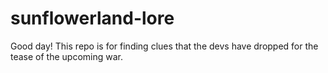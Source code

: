 # sunflowerland-lore
Good day! This repo is for finding clues that the devs have dropped for the tease of the upcoming war.

